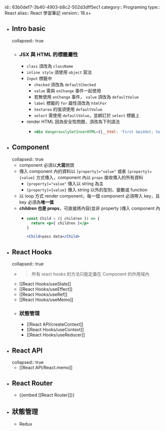 id:: 63b0def7-3b40-4903-b8c2-502d3dff5ec1
category:: Programing
type:: React
alias:: React 學習筆記
version:: 18.x+

- ## Intro basic
  collapsed:: true
	- ### JSX 與 HTML 的標籤屬性
		- `class` 須改為 `className`
		- `inline style` 須使用 `object` 寫法
		- `Input` 標籤中
			- `checked` 須改為 `defaultChecked`
			- `value` 需與 `onChange` 事件一起使用
			- 若無使用 `onChange` 事件， `value` 須改為 `defaultValue`
			- `label` 標籤的 `for` 屬性須改為 `htmlFor`
			- `textarea` 的值須使用 `defaultValue`
			- `select` 需使用 `defaultValue`，並綁訂於 `select` 標籤上
		- render HTML 因為安全性問題，須改為下列語法
			- ```jsx
			  <div dangerouslySetInnerHTML={{__html: 'First &middot; Second'}}></div>
			  ```
- ## Component
  collapsed:: true
	- component 必須以**大寫**開頭
	- 傳入 component 內的資料以 `[property]="value"` 或者 `[property]={value}` 方式傳入，component 內以 `props` 接收傳入的所有資料
		- `[property]="value"` 傳入以 string 為主
		- `[property]={value}` 傳入 string 以外的型別、變數或 function
	- 以 loop 方式 render component，每一個 component 必須帶入 key，且 key 必須為**唯一值**
	- **children 也是 props**，可直接將內容(並非 property )傳入 component 內
		- ```jsx
		  const Child = ({ children }) => {
		    return <p>{ children }</p>
		  }
		  
		  <Child>pass data</Child>
		  ```
- ## React Hooks
  collapsed:: true
	- > 所有 react hooks 的方法只能定義在 Component 的作用域內
	- [[React Hooks/useState]]
	- [[React Hooks/useEffect]]
	- [[React Hooks/useRef]]
	- [[React Hooks/useMemo]]
	- ### 狀態管理
		- [[React API/createContext]]
		- [[React Hooks/useContext]]
		- [[React Hooks/useReducer]]
- ## React API
  collapsed:: true
	- [[React API/React.memo]]
- ## React Router
	- {{embed [[React Router]]}}
- ## 狀態管理
	- Redux